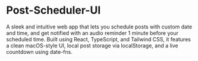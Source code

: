 # Post-Scheduler-UI
A sleek and intuitive web app that lets you schedule posts with custom date and time, and get notified with an audio reminder 1 minute before your scheduled time. Built using React, TypeScript, and Tailwind CSS, it features a clean macOS-style UI, local post storage via localStorage, and a live countdown using date-fns.
